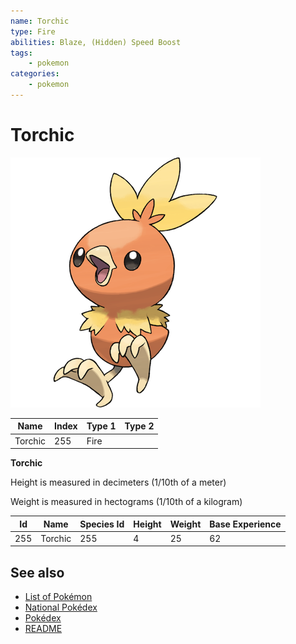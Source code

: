 ```yaml
---
name: Torchic
type: Fire
abilities: Blaze, (Hidden) Speed Boost
tags:
    - pokemon
categories:
    - pokemon
---
```


# Torchic


![Torchic](images/255.png)

| **Name** | **Index** | **Type 1** | **Type 2** |
|----|----|----|----|
| Torchic | 255 | Fire  |  |

**Torchic** 


Height is measured in decimeters (1/10th of a meter)

Weight is measured in hectograms (1/10th of a kilogram)

| **Id** | **Name** | **Species Id** | **Height** | **Weight** | **Base Experience** |
|--------|----------|----------------|------------|------------|---------------------|
| 255 | Torchic | 255 | 4 | 25 | 62 |


## See also

- [List of Pokémon](../pokemon.md)
- [National Pokédex](../national_pokedex.md)
- [Pokédex](../pokedex.md)
- [README](../README.md)
